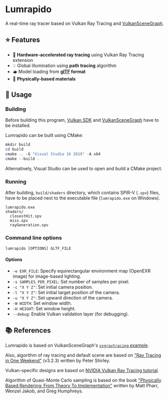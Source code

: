 # Lumrapido
A real-time ray tracer based on Vulkan Ray Tracing and [VulkanSceneGraph](https://github.com/vsg-dev/VulkanSceneGraph).

## :star: Features
- :volcano: **Hardware-accelerated ray tracing** using Vulkan Ray Tracing extension
- :bulb: Global illumination using **path tracing** algorithm
- :teapot: Model loading from **[glTF](https://github.com/KhronosGroup/glTF) format**
- :crystal_ball: **Physically-based materials**

## :rocket: Usage
### Building
Before building this program, [Vulkan SDK](https://www.lunarg.com/vulkan-sdk/) and [VulkanSceneGraph](https://github.com/vsg-dev/VulkanSceneGraph) have to be installed.

Lumrapido can be built using CMake:
```powershell
mkdir build
cd build
cmake .. -G "Visual Studio 16 2019" -A x64
cmake --build .
```

Alternatively, Visual Studio can be used to open and build a CMake project.

### Running
After building, `build/shaders` directory, which contains SPIR-V (`.spv`) files, have to be placed next to the executable file (`lumrapido.exe` on Windows).
```
lumrapido.exe
shaders/
  closestHit.spv
  miss.spv
  rayGeneration.spv
```

### Command line options
```
lumrapido [OPTIONS] GLTF_FILE
```
#### Options
- `-e EXR_FILE`: Specify equirectangular environment map (OpenEXR image) for image-based lighting.
- `-s SAMPLES_PER_PIXEL`: Set number of samples per pixel.
- `-c "X Y Z"`: Set initial camera position.
- `-l "X Y Z"`: Set initial target position of the camera.
- `-u "X Y Z"`: Set upward direction of the camera.
- `-W WIDTH`: Set window width.
- `-H HEIGHT`: Set window height.
- `--debug`: Enable Vulkan validation layer (for debugging).


## :books: References
Lumrapido is based on VulkanSceneGraph's [`vsgraytracing` example](https://github.com/vsg-dev/vsgExamples/blob/master/examples/raytracing/vsgraytracing/vsgraytracing.cpp).

Also, algorithm of ray tracing and default scene are based on ["Ray Tracing in One Weekend"](https://raytracing.github.io/books/RayTracingInOneWeekend.html) (v3.2.3) written by Peter Shirley.

Vulkan-specific designs are based on [NVIDIA Vulkan Ray Tracing tutorial](https://nvpro-samples.github.io/vk_raytracing_tutorial_KHR/).

Algorithm of Quasi-Monte Carlo sampling is based on the book ["Physically Based Rendering: From Theory To Implementation"](https://www.pbr-book.org/3ed-2018/contents) written by Matt Pharr, Wenzel Jakob, and Greg Humphreys.
